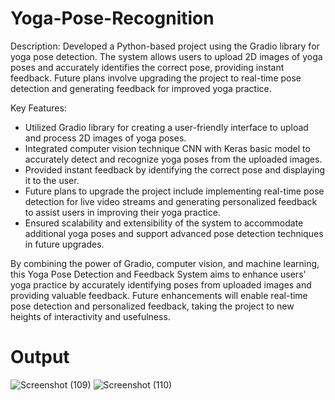 # Yoga-Pose-Recognition

Description: Developed a Python-based project using the Gradio library for yoga pose detection. The system allows users to upload 2D images of yoga poses and accurately identifies the correct pose, providing instant feedback. Future plans involve upgrading the project to real-time pose detection and generating feedback for improved yoga practice.

Key Features:
- Utilized Gradio library for creating a user-friendly interface to upload and process 2D images of yoga poses.
- Integrated computer vision technique CNN with Keras basic model to accurately detect and recognize yoga poses from the uploaded images.
- Provided instant feedback by identifying the correct pose and displaying it to the user.
- Future plans to upgrade the project include implementing real-time pose detection for live video streams and generating personalized feedback to assist users in improving their yoga practice.
- Ensured scalability and extensibility of the system to accommodate additional yoga poses and support advanced pose detection techniques in future upgrades.

By combining the power of Gradio, computer vision, and machine learning, this Yoga Pose Detection and Feedback System aims to enhance users' yoga practice by accurately identifying poses from uploaded images and providing valuable feedback. Future enhancements will enable real-time pose detection and personalized feedback, taking the project to new heights of interactivity and usefulness.
# Output
![Screenshot (109)](https://github.com/debashree1/Yoga-Pose-Recognition/assets/31380090/310ce9db-ce7d-4e24-84c3-746144a423fd)
![Screenshot (110)](https://github.com/debashree1/Yoga-Pose-Recognition/assets/31380090/c8ef89d5-b4f1-4ef7-a188-056abc003ec6)
